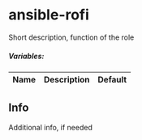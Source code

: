 # ansible-rofi

Short description, function of the role

##### Variables:

| Name | Description | Default |
|------|-------------|---------|

## Info
Additional info, if needed
